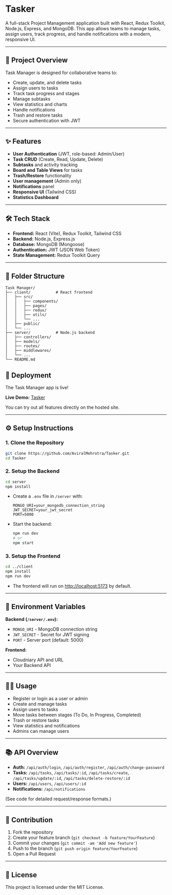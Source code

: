 # Tasker

A full-stack Project Management application built with React, Redux Toolkit, Node.js, Express, and MongoDB. This app allows teams to manage tasks, assign users, track progress, and handle notifications with a modern, responsive UI.

---

## 🚀 Project Overview

Task Manager is designed for collaborative teams to:
- Create, update, and delete tasks
- Assign users to tasks
- Track task progress and stages
- Manage subtasks
- View statistics and charts
- Handle notifications
- Trash and restore tasks
- Secure authentication with JWT

---

## ✨ Features
- **User Authentication** (JWT, role-based: Admin/User)
- **Task CRUD** (Create, Read, Update, Delete)
- **Subtasks** and activity tracking
- **Board and Table Views** for tasks
- **Trash/Restore** functionality
- **User management** (Admin only)
- **Notifications** panel
- **Responsive UI** (Tailwind CSS)
- **Statistics Dashboard**

---

## 🛠️ Tech Stack
- **Frontend:** React (Vite), Redux Toolkit, Tailwind CSS
- **Backend:** Node.js, Express.js
- **Database:** MongoDB (Mongoose)
- **Authentication:** JWT (JSON Web Token)
- **State Management:** Redux Toolkit Query

---

## 📁 Folder Structure

```
Task Manager/
├── client/           # React frontend
│   ├── src/
│   │   ├── components/
│   │   ├── pages/
│   │   ├── redux/
│   │   ├── utils/
│   │   └── ...
│   ├── public/
│   └── ...
├── server/           # Node.js backend
│   ├── controllers/
│   ├── models/
│   ├── routes/
│   ├── middlewares/
│   └── ...
└── README.md
```

## 🚀 Deployment

The Task Manager app is live!

**Live Demo:** [Tasker](https://tasker-tm.netlify.app/)

You can try out all features directly on the hosted site.

---

## ⚙️ Setup Instructions

### 1. Clone the Repository
```bash
git clone https://github.com/AviralMehrotra/Tasker.git
cd Tasker
```

### 2. Setup the Backend
```bash
cd server
npm install
```
- Create a `.env` file in `/server` with:
  ```env
  MONGO_URI=your_mongodb_connection_string
  JWT_SECRET=your_jwt_secret
  PORT=5000
  ```
- Start the backend:
  ```bash
  npm run dev
  # or
  npm start
  ```

### 3. Setup the Frontend
```bash
cd ../client
npm install
npm run dev
```
- The frontend will run on [http://localhost:5173](http://localhost:5173) by default.

---

## 🔑 Environment Variables

**Backend (`/server/.env`):**
- `MONGO_URI` - MongoDB connection string
- `JWT_SECRET` - Secret for JWT signing
- `PORT` - Server port (default: 5000)

**Frontend:**
- Cloudniary API and URL
- Your Backend API 

---

## 🧑‍💻 Usage
- Register or login as a user or admin
- Create and manage tasks
- Assign users to tasks
- Move tasks between stages (To Do, In Progress, Completed)
- Trash or restore tasks
- View statistics and notifications
- Admins can manage users

---

## 📚 API Overview

- **Auth:** `/api/auth/login`, `/api/auth/register`, `/api/auth/change-password`
- **Tasks:** `/api/tasks`, `/api/tasks/:id`, `/api/tasks/create`, `/api/tasks/update/:id`, `/api/tasks/delete-restore/:id`
- **Users:** `/api/users`, `/api/users/:id`
- **Notifications:** `/api/notifications`

(See code for detailed request/response formats.)

---

## 🤝 Contribution

1. Fork the repository
2. Create your feature branch (`git checkout -b feature/YourFeature`)
3. Commit your changes (`git commit -am 'Add new feature'`)
4. Push to the branch (`git push origin feature/YourFeature`)
5. Open a Pull Request

---

## 📄 License

This project is licensed under the MIT License.
